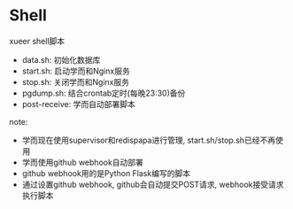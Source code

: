 # Shell
xueer shell脚本

+ data.sh: 初始化数据库
+ start.sh: 启动学而和Nginx服务
+ stop.sh: 关闭学而和Nginx服务
+ pgdump.sh: 结合crontab定时(每晚23:30)备份
+ post-receive: 学而自动部署脚本

note:

+ 学而现在使用supervisor和redispapa进行管理, start.sh/stop.sh已经不再使用
+ 学而使用github webhook自动部署
+ github webhook用的是Python Flask编写的脚本
+ 通过设置github webhook, github会自动提交POST请求, webhook接受请求执行脚本
